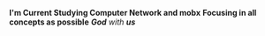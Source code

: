 **I'm Current Studying Computer Network and mobx**
__Focusing in all concepts as possible__
_**God** with **us**_
